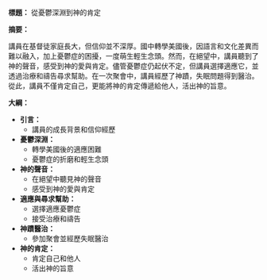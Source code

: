 **標題：** 從憂鬱深淵到神的肯定

**摘要：**

講員在基督徒家庭長大，但信仰並不深厚。國中轉學美國後，因語言和文化差異而難以融入，加上憂鬱症的困擾，一度萌生輕生念頭。然而，在絕望中，講員聽到了神的聲音，感受到神的愛與肯定。儘管憂鬱症仍起伏不定，但講員選擇適應它，並透過治療和禱告尋求幫助。在一次聚會中，講員經歷了神蹟，失眠問題得到醫治。從此，講員不僅肯定自己，更能將神的肯定傳遞給他人，活出神的旨意。

**大綱：**

* **引言：**
    * 講員的成長背景和信仰經歷
* **憂鬱深淵：**
    * 轉學美國後的適應困難
    * 憂鬱症的折磨和輕生念頭
* **神的聲音：**
    * 在絕望中聽見神的聲音
    * 感受到神的愛與肯定
* **適應與尋求幫助：**
    * 選擇適應憂鬱症
    * 接受治療和禱告
* **神蹟醫治：**
    * 參加聚會並經歷失眠醫治
* **神的肯定：**
    * 肯定自己和他人
    * 活出神的旨意